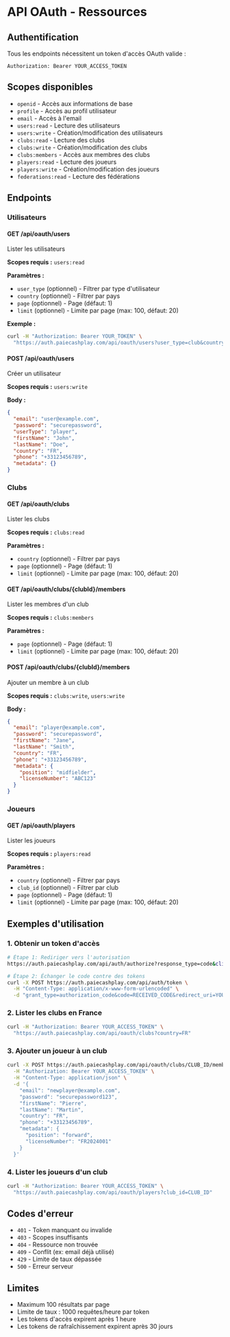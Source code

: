 # API OAuth - Ressources

## Authentification

Tous les endpoints nécessitent un token d'accès OAuth valide :

```
Authorization: Bearer YOUR_ACCESS_TOKEN
```

## Scopes disponibles

- `openid` - Accès aux informations de base
- `profile` - Accès au profil utilisateur
- `email` - Accès à l'email
- `users:read` - Lecture des utilisateurs
- `users:write` - Création/modification des utilisateurs
- `clubs:read` - Lecture des clubs
- `clubs:write` - Création/modification des clubs
- `clubs:members` - Accès aux membres des clubs
- `players:read` - Lecture des joueurs
- `players:write` - Création/modification des joueurs
- `federations:read` - Lecture des fédérations

## Endpoints

### Utilisateurs

#### GET /api/oauth/users
Lister les utilisateurs

**Scopes requis :** `users:read`

**Paramètres :**
- `user_type` (optionnel) - Filtrer par type d'utilisateur
- `country` (optionnel) - Filtrer par pays
- `page` (optionnel) - Page (défaut: 1)
- `limit` (optionnel) - Limite par page (max: 100, défaut: 20)

**Exemple :**
```bash
curl -H "Authorization: Bearer YOUR_TOKEN" \
  "https://auth.paiecashplay.com/api/oauth/users?user_type=club&country=FR&page=1&limit=10"
```

#### POST /api/oauth/users
Créer un utilisateur

**Scopes requis :** `users:write`

**Body :**
```json
{
  "email": "user@example.com",
  "password": "securepassword",
  "userType": "player",
  "firstName": "John",
  "lastName": "Doe",
  "country": "FR",
  "phone": "+33123456789",
  "metadata": {}
}
```

### Clubs

#### GET /api/oauth/clubs
Lister les clubs

**Scopes requis :** `clubs:read`

**Paramètres :**
- `country` (optionnel) - Filtrer par pays
- `page` (optionnel) - Page (défaut: 1)
- `limit` (optionnel) - Limite par page (max: 100, défaut: 20)

#### GET /api/oauth/clubs/{clubId}/members
Lister les membres d'un club

**Scopes requis :** `clubs:members`

**Paramètres :**
- `page` (optionnel) - Page (défaut: 1)
- `limit` (optionnel) - Limite par page (max: 100, défaut: 20)

#### POST /api/oauth/clubs/{clubId}/members
Ajouter un membre à un club

**Scopes requis :** `clubs:write`, `users:write`

**Body :**
```json
{
  "email": "player@example.com",
  "password": "securepassword",
  "firstName": "Jane",
  "lastName": "Smith",
  "country": "FR",
  "phone": "+33123456789",
  "metadata": {
    "position": "midfielder",
    "licenseNumber": "ABC123"
  }
}
```

### Joueurs

#### GET /api/oauth/players
Lister les joueurs

**Scopes requis :** `players:read`

**Paramètres :**
- `country` (optionnel) - Filtrer par pays
- `club_id` (optionnel) - Filtrer par club
- `page` (optionnel) - Page (défaut: 1)
- `limit` (optionnel) - Limite par page (max: 100, défaut: 20)

## Exemples d'utilisation

### 1. Obtenir un token d'accès

```bash
# Étape 1: Rediriger vers l'autorisation
https://auth.paiecashplay.com/api/auth/authorize?response_type=code&client_id=YOUR_CLIENT_ID&redirect_uri=YOUR_REDIRECT_URI&scope=clubs:read+clubs:members+users:write

# Étape 2: Échanger le code contre des tokens
curl -X POST https://auth.paiecashplay.com/api/auth/token \
  -H "Content-Type: application/x-www-form-urlencoded" \
  -d "grant_type=authorization_code&code=RECEIVED_CODE&redirect_uri=YOUR_REDIRECT_URI&client_id=YOUR_CLIENT_ID&client_secret=YOUR_CLIENT_SECRET"
```

### 2. Lister les clubs en France

```bash
curl -H "Authorization: Bearer YOUR_ACCESS_TOKEN" \
  "https://auth.paiecashplay.com/api/oauth/clubs?country=FR"
```

### 3. Ajouter un joueur à un club

```bash
curl -X POST https://auth.paiecashplay.com/api/oauth/clubs/CLUB_ID/members \
  -H "Authorization: Bearer YOUR_ACCESS_TOKEN" \
  -H "Content-Type: application/json" \
  -d '{
    "email": "newplayer@example.com",
    "password": "securepassword123",
    "firstName": "Pierre",
    "lastName": "Martin",
    "country": "FR",
    "phone": "+33123456789",
    "metadata": {
      "position": "forward",
      "licenseNumber": "FR2024001"
    }
  }'
```

### 4. Lister les joueurs d'un club

```bash
curl -H "Authorization: Bearer YOUR_ACCESS_TOKEN" \
  "https://auth.paiecashplay.com/api/oauth/players?club_id=CLUB_ID"
```

## Codes d'erreur

- `401` - Token manquant ou invalide
- `403` - Scopes insuffisants
- `404` - Ressource non trouvée
- `409` - Conflit (ex: email déjà utilisé)
- `429` - Limite de taux dépassée
- `500` - Erreur serveur

## Limites

- Maximum 100 résultats par page
- Limite de taux : 1000 requêtes/heure par token
- Les tokens d'accès expirent après 1 heure
- Les tokens de rafraîchissement expirent après 30 jours